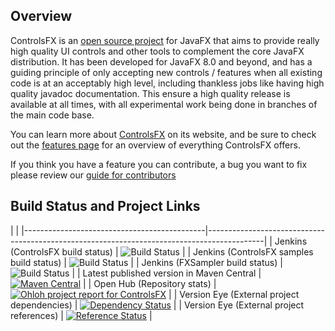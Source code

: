 ## Overview

ControlsFX is an [open source project][1] for JavaFX that aims to provide really high quality UI controls and other tools to complement the core JavaFX distribution. It has been developed for JavaFX 8.0 and beyond, and has a guiding principle of only accepting new controls / features when all existing code is at an acceptably high level, including thankless jobs like having high quality javadoc documentation. This ensure a high quality release is available at all times, with all experimental work being done in branches of the main code base.

You can learn more about [ControlsFX][1] on its website, and be sure to check out the [features page][2] for an overview of everything ControlsFX offers.

If you think you have a feature you can contribute, a bug you want to fix please review our [guide for contributors][3]

   [1]: http://controlsfx.org
   [2]: http://controlsfx.org/features
   [3]: https://bitbucket.org/controlsfx/controlsfx/wiki/Contributing%20to%20ControlsFX
   
   

## Build Status and Project Links

|                                                                                                                                          |
|---------------------------------------------|--------------------------------------------------------------------------------------------|
| Jenkins (ControlsFX build status)           | ![Build Status](http://jonathangiles.no-ip.biz:81/buildStatus/icon?job=ControlsFX)         |
| Jenkins (ControlsFX samples build status)   | ![Build Status](http://jonathangiles.no-ip.biz:81/buildStatus/icon?job=ControlsFX%20Samples) |
| Jenkins (FXSampler build status)            | ![Build Status](http://jonathangiles.no-ip.biz:81/buildStatus/icon?job=FXSampler)          | 
| Latest published version in Maven Central   | [![Maven Central](https://maven-badges.herokuapp.com/maven-central/org.controlsfx/controlsfx/badge.svg)](https://maven-badges.herokuapp.com/maven-central/org.controlsfx/controlsfx) |
| Open Hub (Repository stats)                 | [![Ohloh project report for ControlsFX](http://www.ohloh.net/p/controlsfx/widgets/project_thin_badge.gif)](http://www.ohloh.net/p/controlsfx?ref=sample) |
| Version Eye (External project dependencies) | [![Dependency Status](http://www.versioneye.com/java/org.controlsfx%3Acontrolsfx/badge.png)](http://www.versioneye.com/java/org.controlsfx%3Acontrolsfx) |
| Version Eye (External project references)   | [![Reference Status](http://www.versioneye.com/java/org.controlsfx%3Acontrolsfx/reference_badge.png?style=flat)](http://www.versioneye.com/java/org.controlsfx%3Acontrolsfx/references) |